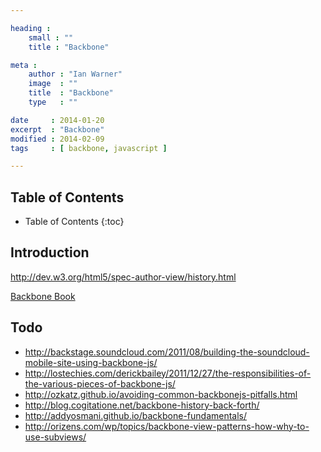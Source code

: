 ```yaml
---

heading :
    small : ""
    title : "Backbone"

meta :
    author : "Ian Warner"
    image  : ""
    title  : "Backbone"
    type   : ""

date     : 2014-01-20
excerpt  : "Backbone"
modified : 2014-02-09
tags     : [ backbone, javascript ]

---
```


## Table of Contents
* Table of Contents
{:toc}

## Introduction
http://dev.w3.org/html5/spec-author-view/history.html

[Backbone Book](http://addyosmani.github.io/backbone-fundamentals/#backbone-basics)

## Todo
* http://backstage.soundcloud.com/2011/08/building-the-soundcloud-mobile-site-using-backbone-js/
* http://lostechies.com/derickbailey/2011/12/27/the-responsibilities-of-the-various-pieces-of-backbone-js/
* http://ozkatz.github.io/avoiding-common-backbonejs-pitfalls.html
* http://blog.cogitatione.net/backbone-history-back-forth/
* http://addyosmani.github.io/backbone-fundamentals/
* http://orizens.com/wp/topics/backbone-view-patterns-how-why-to-use-subviews/